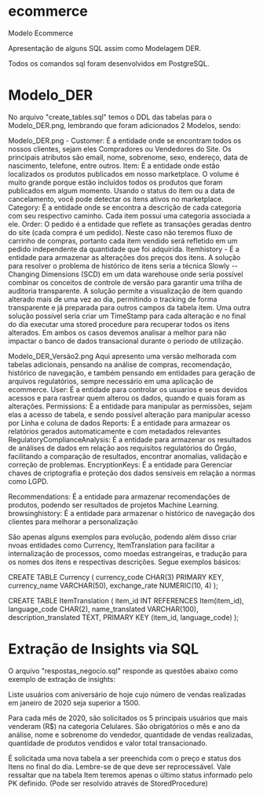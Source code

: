 # ecommerce
Modelo Ecommerce

Apresentação de alguns SQL assim como Modelagem DER. 

Todos os comandos sql foram desenvolvidos em PostgreSQL.

# Modelo_DER
No arquivo "create_tables.sql" temos o DDL das tabelas para o Modelo_DER.png, lembrando que foram adicionados 2 Modelos, sendo:

Modelo_DER.png - 
Customer: É a entidade onde se encontram todos os nossos clientes, sejam eles Compradores ou Vendedores do Site. Os principais atributos são email, nome, sobrenome, sexo, endereço, data de nascimento, telefone, entre outros.
Item: É a entidade onde estão localizados os produtos publicados em nosso marketplace. O volume é muito grande porque estão incluídos todos os produtos que foram publicados em algum momento. Usando o status do item ou a data de cancelamento, você pode detectar os itens ativos no marketplace. 
Category: É a entidade onde se encontra a descrição de cada categoria com seu respectivo caminho. Cada item possui uma categoria associada a ele.
Order: O pedido é a entidade que reflete as transações geradas dentro do site (cada compra é um pedido). Neste caso não teremos fluxo de carrinho de compras, portanto cada item vendido será refletido em um pedido independente da quantidade que foi adquirida.
Itemhistory - É a entidade para armazenar as alterações dos preços dos itens. A solução para resolver o problema de histórico de itens seria a técnica Slowly --Changing Dimensions (SCD) em um data warehouse onde seria possível combinar os conceitos de controle de versão para garantir uma trilha de auditoria transparente. A solução permite a visualização de item quando alterado mais de uma vez ao dia, permitindo o tracking de forma transparente e já preparada para outros campos da tabela item. Uma outra solução possível seria criar um TimeStamp para cada alteração e no final do dia executar uma stored procedure para recuperar todos os itens alterados. Em ambos os casos devemos analisar a melhor para não impactar o banco de dados transacional durante o periodo de utilização.

Modelo_DER_Versão2.png
Aqui apresento uma versão melhorada com tabelas adicionais, pensando na análise de compras, recomendação, histórico de navegação, e também pensando em entidades para geração de arquivos regulatórios, sempre necessário em uma aplicação de ecommerce.
User: É a entidade para controlar os usuarios e seus devidos acessos e para rastrear quem alterou os dados, quando e quais foram as alterações.
Permissions: É a entidade para manipular as permissões, sejam elas a acesso de tabela, e sendo possível alteração para manipular acesso por Linha e coluna de dados
Reports: É a entidade para armazear os relatórios gerados automaticamente e com metadados relevantes
RegulatoryComplianceAnalysis: É a entidade para armazenar os resultados de análises de dados em relação aos requisitos regulatórios do Órgão, facilitando a comparação de resultados, encontrar anomalias, validação e correção de problemas.
EncryptionKeys: É a entidade para Gerenciar chaves de criptografia e proteção dos dados sensiveis em relação a normas como LGPD.

Recommendations: É a entidade para armazenar recomendações de produtos, podendo ser resultados de projetos Machine Learning.
browsinghistory: É a entidade para armazenar o histórico de navegação dos clientes para melhorar a personalização

São apenas alguns exemplos para evolução, podendo além disso criar nvoas entidades como Currency, ItemTranslation para facilitar a internalização de processos, como moedas estrangeiras, e tradução para os nomes dos itens e respectivas descrições. Segue exemplos básicos:

CREATE TABLE Currency (
    currency_code CHAR(3) PRIMARY KEY,
    currency_name VARCHAR(50),
    exchange_rate NUMERIC(10, 4)
);

CREATE TABLE ItemTranslation (
    item_id INT REFERENCES Item(item_id),
    language_code CHAR(2),
    name_translated VARCHAR(100),
    description_translated TEXT,
    PRIMARY KEY (item_id, language_code)
);

# Extração de Insights via SQL

O arquivo "respostas_negocio.sql" responde as questões abaixo como exemplo de extração de insights:

Liste usuários com aniversário de hoje cujo número de vendas realizadas em janeiro de 2020 seja superior a 1500.

Para cada mês de 2020, são solicitados os 5 principais usuários que mais venderam (R$) na categoria Celulares. São obrigatórios o mês e ano da análise, nome e sobrenome do vendedor, quantidade de vendas realizadas, quantidade de produtos vendidos e valor total transacionado.

É solicitada uma nova tabela a ser preenchida com o preço e status dos Itens no final do dia. Lembre-se de que deve ser reprocessável. Vale ressaltar que na tabela Item teremos apenas o último status informado pelo PK definido. (Pode ser resolvido através de StoredProcedure)


